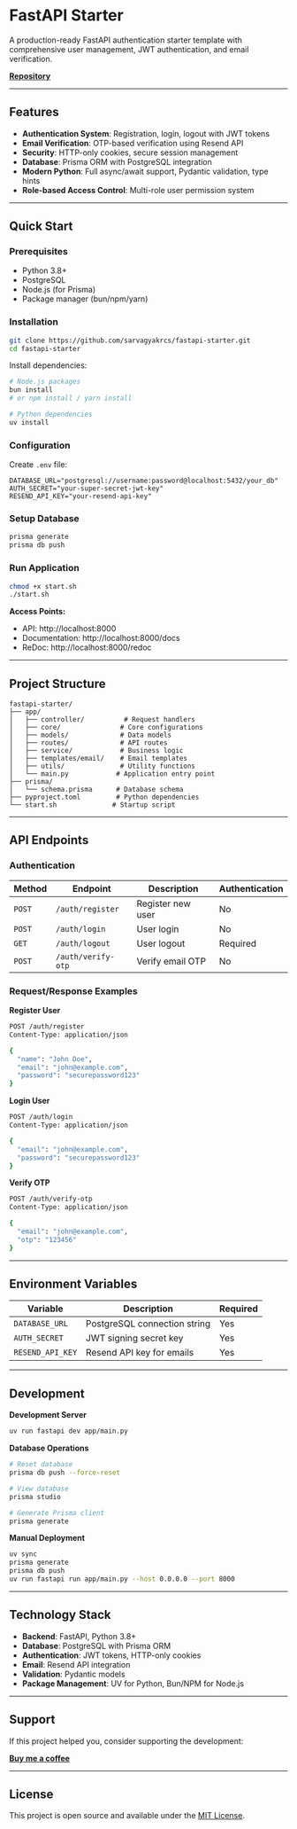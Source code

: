 # FastAPI Starter

A production-ready FastAPI authentication starter template with comprehensive user management, JWT authentication, and email verification.

**[Repository](https://github.com/sarvagyakrcs/fastapi-starter)**

---

## Features

- **Authentication System**: Registration, login, logout with JWT tokens
- **Email Verification**: OTP-based verification using Resend API
- **Security**: HTTP-only cookies, secure session management
- **Database**: Prisma ORM with PostgreSQL integration
- **Modern Python**: Full async/await support, Pydantic validation, type hints
- **Role-based Access Control**: Multi-role user permission system

---

## Quick Start

### Prerequisites

- Python 3.8+
- PostgreSQL
- Node.js (for Prisma)
- Package manager (bun/npm/yarn)

### Installation

```bash
git clone https://github.com/sarvagyakrcs/fastapi-starter.git
cd fastapi-starter
```

Install dependencies:
```bash
# Node.js packages
bun install
# or npm install / yarn install

# Python dependencies
uv install
```

### Configuration

Create `.env` file:
```env
DATABASE_URL="postgresql://username:password@localhost:5432/your_db"
AUTH_SECRET="your-super-secret-jwt-key"
RESEND_API_KEY="your-resend-api-key"
```

### Setup Database

```bash
prisma generate
prisma db push
```

### Run Application

```bash
chmod +x start.sh
./start.sh
```

**Access Points:**
- API: http://localhost:8000
- Documentation: http://localhost:8000/docs
- ReDoc: http://localhost:8000/redoc

---

## Project Structure

```
fastapi-starter/
├── app/
│   ├── controller/          # Request handlers
│   ├── core/               # Core configurations
│   ├── models/             # Data models
│   ├── routes/             # API routes
│   ├── service/            # Business logic
│   ├── templates/email/    # Email templates
│   ├── utils/              # Utility functions
│   └── main.py            # Application entry point
├── prisma/
│   └── schema.prisma      # Database schema
├── pyproject.toml         # Python dependencies
└── start.sh              # Startup script
```

---

## API Endpoints

### Authentication

| Method | Endpoint | Description | Authentication |
|--------|----------|-------------|----------------|
| `POST` | `/auth/register` | Register new user | No |
| `POST` | `/auth/login` | User login | No |
| `GET` | `/auth/logout` | User logout | Required |
| `POST` | `/auth/verify-otp` | Verify email OTP | No |

### Request/Response Examples

**Register User**
```bash
POST /auth/register
Content-Type: application/json

{
  "name": "John Doe",
  "email": "john@example.com",
  "password": "securepassword123"
}
```

**Login User**
```bash
POST /auth/login
Content-Type: application/json

{
  "email": "john@example.com",
  "password": "securepassword123"
}
```

**Verify OTP**
```bash
POST /auth/verify-otp
Content-Type: application/json

{
  "email": "john@example.com",
  "otp": "123456"
}
```

---

## Environment Variables

| Variable | Description | Required |
|----------|-------------|----------|
| `DATABASE_URL` | PostgreSQL connection string | Yes |
| `AUTH_SECRET` | JWT signing secret key | Yes |
| `RESEND_API_KEY` | Resend API key for emails | Yes |

---

## Development

**Development Server**
```bash
uv run fastapi dev app/main.py
```

**Database Operations**
```bash
# Reset database
prisma db push --force-reset

# View database
prisma studio

# Generate Prisma client
prisma generate
```

**Manual Deployment**
```bash
uv sync
prisma generate
prisma db push
uv run fastapi run app/main.py --host 0.0.0.0 --port 8000
```

---

## Technology Stack

- **Backend**: FastAPI, Python 3.8+
- **Database**: PostgreSQL with Prisma ORM
- **Authentication**: JWT tokens, HTTP-only cookies
- **Email**: Resend API integration
- **Validation**: Pydantic models
- **Package Management**: UV for Python, Bun/NPM for Node.js

---

## Support

If this project helped you, consider supporting the development:

**[Buy me a coffee](https://coff.ee/thesarvagya)**

---

## License

This project is open source and available under the [MIT License](LICENSE).